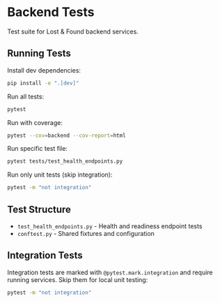 # Backend Tests

Test suite for Lost & Found backend services.

## Running Tests

Install dev dependencies:

```bash
pip install -e ".[dev]"
```

Run all tests:

```bash
pytest
```

Run with coverage:

```bash
pytest --cov=backend --cov-report=html
```

Run specific test file:

```bash
pytest tests/test_health_endpoints.py
```

Run only unit tests (skip integration):

```bash
pytest -m "not integration"
```

## Test Structure

- `test_health_endpoints.py` - Health and readiness endpoint tests
- `conftest.py` - Shared fixtures and configuration

## Integration Tests

Integration tests are marked with `@pytest.mark.integration` and require running services.
Skip them for local unit testing:

```bash
pytest -m "not integration"
```
